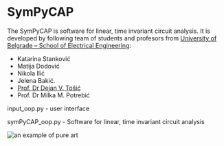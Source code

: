 # SymPyCAP

The SymPyCAP is software for linear, time invariant circuit analysis. It is developed by following team of students and profesors from [University of Belgrade – School of Electrical Engineering](https://www.etf.bg.ac.rs): 

* Katarina Stanković
* Matija Dodović
* Nikola Ilić
* Jelena Bakić.
* [Prof. Dr Dejan V. Tošić](http://home.etf.rs/~tosic/)
* Prof. Dr Milka M. Potrebić

input_oop.py - user interface

symPyCAP_oop.py - Software for linear, time invariant circuit analysis 

![an example of pure art](https://user-images.githubusercontent.com/32821985/100083470-d40c5380-2e49-11eb-9981-6faf1654b38f.png)
